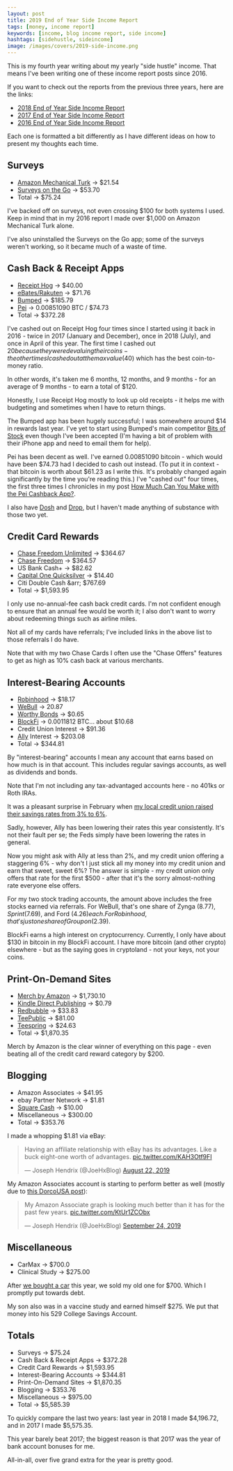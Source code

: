 ```yaml
---
layout: post
title: 2019 End of Year Side Income Report
tags: [money, income report]
keywords: [income, blog income report, side income]
hashtags: [sidehustle, sideincome]
image: /images/covers/2019-side-income.png
---
```


This is my fourth year writing about my yearly "side hustle" income. That means I've been writing one of these income report posts since 2016.

If you want to check out the reports from the previous three years, here are the links:

* [2018 End of Year Side Income Report](https://www.joehxblog.com/2018-end-of-year-side-income-report/)
* [2017 End of Year Side Income Report](https://www.joehxblog.com/2017-end-of-year-side-income-report/)
* [2016 End of Year Side Income Report](https://www.joehxblog.com/2016-end-of-year-side-income-report/)

Each one is formatted a bit differently as I have different ideas on how to present my thoughts each time.

## Surveys

* [Amazon Mechanical Turk](https://www.mturk.com/) &rarr; $21.54
* [Surveys on the Go](https://www.surveysonthego.com/) &rarr; $53.70
* Total &rarr; $75.24

I've backed off on surveys, not even crossing $100 for both systems I used. Keep in mind that in my 2016 report I made over $1,000 on Amazon Mechanical Turk alone.

I've also uninstalled the Surveys on the Go app; some of the surveys weren't working, so it became much of a waste of time.

## Cash Back & Receipt Apps

* [Receipt Hog](https://www.receipthog.com/) &rarr; $40.00
* [eBates/Rakuten](https://www.joehxblog.com/ebates/) &rarr; $71.76
* [Bumped](https://bumped.com/) &rarr; $185.79
* [Pei](https://www.joehxblog.com/pei/) &rarr; 0.00851090 BTC / $74.73
* Total &rarr; $372.28

I've cashed out on Receipt Hog four times since I started using it back in 2016 - twice in 2017 (January and December), once in 2018 (July), and once in April of this year. The first time I cashed out $20 because they were devaluing their coins - the other times I cashed out at the max value ($40) which has the best coin-to-money ratio.

In other words, it's taken me 6 months, 12 months, and 9 months - for an average of 9 months - to earn a total of $120.

Honestly, I use Receipt Hog mostly to look up old receipts - it helps me with budgeting and sometimes when I have to return things.

The Bumped app has been hugely successful; I was somewhere around $14 in rewards last year. I've yet to start using Bumped's main competitor [Bits of Stock](https://www.joehxblog.com/bits-of-stock/) even though I've been accepted (I'm having a bit of problem with their iPhone app and need to email them for help).

Pei has been decent as well. I've earned 0.00851090 bitcoin - which would have been $74.73 had I decided to cash out instead. (To put it in context - that bitcoin is worth about $61.23 as I write this. It's probably changed again significantly by the time you're reading this.) I've "cashed out" four times, the first three times I chronicles in my post [How Much Can You Make with the Pei Cashback App?](https://www.joehxblog.com/how-much-can-you-make-with-the-pei-cashback-app/).

I also have [Dosh](https://www.joehxblog.com/dosh/) and [Drop](https://www.joehxblog.com/drop/), but I haven't made anything of substance with those two yet.

## Credit Card Rewards

* [Chase Freedom Unlimited](https://www.joehxblog.com/chase-freedom-unlimited/) &rarr; $364.67
* [Chase Freedom](https://www.joehxblog.com/chase-freedom/) &rarr; $364.57
* US Bank Cash+ &rarr; $82.62
* [Capital One Quicksilver](https://www.joehxblog.com/capital-one/) &rarr; $14.40
* Citi Double Cash &arr; $767.69
* Total &rarr; $1,593.95

I only use no-annual-fee cash back credit cards. I'm not confident enough to ensure that an annual fee would be worth it; I also don't want to worry about redeeming things such as airline miles.

Not all of my cards have referrals; I've included links in the above list to those referrals I do have.

Note that with my two Chase Cards I often use the "Chase Offers" features to get as high as 10% cash back at various merchants.

## Interest-Bearing Accounts

* [Robinhood](https://www.joehxblog.com/robinhood/) &rarr; $18.17
* [WeBull](https://www.joehxblog.com/webull/) &rarr; 20.87
* [Worthy Bonds](https://www.joehxblog.com/worthybonds/) &rarr; $0.65
* [BlockFi](https://www.joehxblog.com/blockfi/) &rarr; 0.0011812 BTC... about $10.68
* Credit Union Interest &rarr; $91.36
* [Ally](https://www.ally.com/) Interest &rarr; $203.08
* Total &rarr; $344.81

By "interest-bearing" accounts I mean any account that earns based on how much is in that account. This includes regular savings accounts, as well as dividends and bonds.

Note that I'm not including any tax-advantaged accounts here - no 401ks or Roth IRAs.

It was a pleasant surprise in February when [my local credit union raised their savings rates from 3% to 6%](https://www.joehxblog.com/wright-patt-credit-union-quietly-doubles-truesaver-rate/).

Sadly, however, Ally has been lowering their rates this year consistently. It's not their fault per se; the Feds simply have been lowering the rates in general.

Now you might ask with Ally at less than 2%, and my credit union offering a staggering 6% - why don't I just stick all my money into my credit union and earn that sweet, sweet 6%? The answer is simple - my credit union only offers that rate for the first $500 - after that it's the sorry almost-nothing rate everyone else offers.

For my two stock trading accounts, the amount above includes the free stocks earned via referrals. For WeBull, that's one share of Zynga ($8.77), Sprint ($7.69), and Ford ($4.26) each. For Robinhood, that's just one share of Groupon ($2.39).

BlockFi earns a high interest on cryptocurrency. Currently, I only have about $130 in bitcoin in my BlockFi account. I have more bitcoin (and other crypto) elsewhere - but as the saying goes in cryptoland - not your keys, not your coins.

## Print-On-Demand Sites

* [Merch by Amazon](https://www.joehxblog.com/t-shirts/) &rarr; $1,730.10
* [Kindle Direct Publishing](https://kdp.amazon.com/) &rarr; $0.79
* [Redbubble](https://www.redbubble.com/people/joehx) &rarr; $33.83
* [TeePublic](https://www.joehxblog.com/teepublic/) &rarr; $81.00
* [Teespring](https://teespring.com/stores/joehxs-store) &rarr; $24.63
* Total &rarr; $1,870.35

Merch by Amazon is the clear winner of everything on this page - even beating all of the credit card reward category by $200.

## Blogging

* Amazon Associates &rarr; $41.95
* ebay Partner Network &rarr; $1.81
* [Square Cash](https://www.joehxblog.com/square-cash/) &rarr; $10.00
* Miscellaneous &rarr; $300.00
* Total &rarr; $353.76

I made a whopping $1.81 via eBay:

<blockquote class="twitter-tweet" data-theme="dark"><p lang="en" dir="ltr">Having an affiliate relationship with eBay has its advantages. Like a buck eight-one worth of advantages. <a href="https://t.co/KAH3Otf9FI">pic.twitter.com/KAH3Otf9FI</a></p>&mdash; Joseph Hendrix (@JoeHxBlog) <a href="https://twitter.com/JoeHxBlog/status/1164594671454232578?ref_src=twsrc%5Etfw">August 22, 2019</a></blockquote>

My Amazon Associates account is starting to perform better as well (mostly due to [this DorcoUSA post](https://www.joehxblog.com/how-to-get-dorco-razor-blades-after-dorcousa-shuts-down/)):

<blockquote class="twitter-tweet" data-theme="dark"><p lang="en" dir="ltr">My Amazon Associate graph is looking much better than it has for the past few years. <a href="https://t.co/KtUr1ZCObx">pic.twitter.com/KtUr1ZCObx</a></p>&mdash; Joseph Hendrix (@JoeHxBlog) <a href="https://twitter.com/JoeHxBlog/status/1176500118184431619?ref_src=twsrc%5Etfw">September 24, 2019</a></blockquote> <script async src="https://platform.twitter.com/widgets.js" charset="utf-8"></script> 

## Miscellaneous

* CarMax &rarr; $700.0
* Clinical Study &rarr; $275.00

After [we bought a car](https://www.joehxblog.com/we-bought-a-car/) this year, we sold my old one for $700. Which I promptly put towards debt.

My son also was in a vaccine study and earned himself $275. We put that money into his 529 College Savings Account.

## Totals

* Surveys &rarr; $75.24
* Cash Back & Receipt Apps &rarr; $372.28
* Credit Card Rewards &rarr; $1,593.95
* Interest-Bearing Accounts &rarr; $344.81
* Print-On-Demand Sites &rarr; $1,870.35
* Blogging &rarr; $353.76
* Miscellaneous &rarr; $975.00
* Total &rarr; $5,585.39

To quickly compare the last two years: last year in 2018 I made $4,196.72, and in 2017 I made $5,575.35.

This year barely beat 2017; the biggest reason is that 2017 was the year of bank account bonuses for me.

All-in-all, over five grand extra for the year is pretty good.